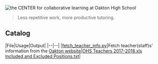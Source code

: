 ![the CENTER for collaborative learning at Oakton High School](https://ohsthecenter.files.wordpress.com/2015/09/cropped-the-center-full-world.png)

> Less repetitive work, more productive tutoring.

## Catalog

|File|Usage|Output|
|--|--|
|[fetch_teacher_info.py](./fetch_teacher_info.py)|Fetch teacher(staff)s' information from the [Oakton website](https://oaktonhs.fcps.edu/staff-directory)|[OHS Teachers 2017-2018.xls](./generated/OHS%20Teachers%202017-2018.xls)<br />[Included and Excluded Positions.txt](./generated/Included%20and%20Excluded%20Positions.txt)|
